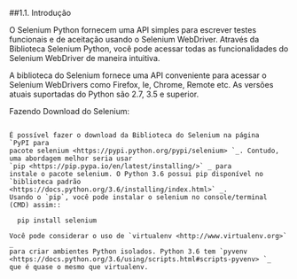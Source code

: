 ##1.1. Introdução

O Selenium Python fornecem uma API simples para escrever testes funcionais e de aceitação usando o Selenium WebDriver. Através da Biblioteca Selenium Python, você pode acessar todas as funcionalidades do Selenium WebDriver de maneira intuitiva.

A biblioteca do Selenium fornece uma API conveniente para acessar o Selenium WebDrivers como Firefox, Ie, Chrome, Remote etc. As versões atuais suportadas do Python são 2.7, 3.5 e superior.


Fazendo Download do Selenium:
~~~~~~~~~~~~~~~~~~~~~~~~~~~~~~~~~~~~~~~

É possível fazer o download da Biblioteca do Selenium na página 
`PyPI para
pacote selenium <https://pypi.python.org/pypi/selenium> `_. Contudo,
uma abordagem melhor seria usar
`pip <https://pip.pypa.io/en/latest/installing/>` _ para
instale o pacote selenium. O Python 3.6 possui pip disponível no
`biblioteca padrão <https://docs.python.org/3.6/installing/index.html>` _.
Usando o `pip`, você pode instalar o selenium no console/terminal (CMD) assim::

  pip install selenium

Você pode considerar o uso de `virtualenv <http://www.virtualenv.org>` _
para criar ambientes Python isolados. Python 3.6 tem `pyvenv
<https://docs.python.org/3.6/using/scripts.html#scripts-pyvenv> `_
que é quase o mesmo que virtualenv.

